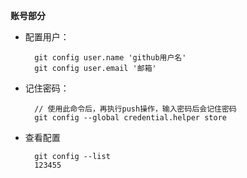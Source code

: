 **账号部分**

* 配置用户：

        git config user.name 'github用户名'
        git config user.email '邮箱'
* 记住密码：

        // 使用此命令后，再执行push操作，输入密码后会记住密码
        git config --global credential.helper store
* 查看配置

        git config --list
        123455